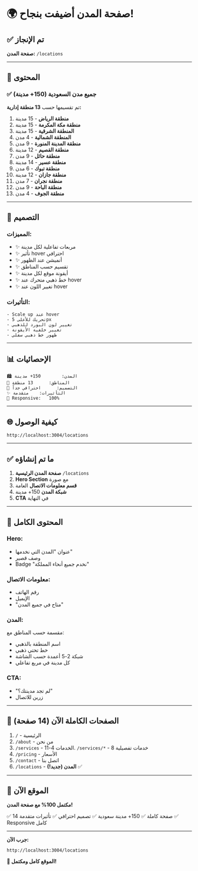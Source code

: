 # 🌍 صفحة المدن أضيفت بنجاح!

## ✅ تم الإنجاز

**صفحة المدن:** `/locations`

---

## 📍 المحتوى

### ✅ جميع مدن السعودية (150+ مدينة)

تم تقسيمها حسب **13 منطقة إدارية:**

1. **منطقة الرياض** - 15 مدينة
2. **منطقة مكة المكرمة** - 15 مدينة
3. **المنطقة الشرقية** - 15 مدينة
4. **المنطقة الشمالية** - 4 مدن
5. **منطقة المدينة المنورة** - 9 مدن
6. **منطقة القصيم** - 12 مدينة
7. **منطقة حائل** - 9 مدن
8. **منطقة عسير** - 14 مدينة
9. **منطقة تبوك** - 6 مدن
10. **منطقة جازان** - 12 مدينة
11. **منطقة نجران** - 7 مدن
12. **منطقة الباحة** - 9 مدن
13. **منطقة الجوف** - 4 مدن

---

## 🎨 التصميم

### المميزات:
- ✨ مربعات تفاعلية لكل مدينة
- ✨ تأثير hover احترافي
- ✨ أنميشن عند الظهور
- ✨ تقسيم حسب المناطق
- ✨ أيقونة موقع لكل مدينة
- ✨ خط ذهبي متحرك عند hover
- ✨ تغيير اللون عند hover

### التأثيرات:
```
- Scale up عند hover
- تحريك للأعلى 5px
- تغيير لون البورد للذهبي
- تغيير خلفية الأيقونة
- ظهور خط ذهبي سفلي
```

---

## 📊 الإحصائيات

```
🏙️ المدن:        150+ مدينة
📍 المناطق:      13 منطقة
🎨 التصميم:      احترافي جداً
✨ التأثيرات:    متقدمة
📱 Responsive:   100%
```

---

## 🌐 كيفية الوصول

```
http://localhost:3004/locations
```

---

## ✅ ما تم إنشاؤه

1. **صفحة المدن الرئيسية** `/locations`
2. **Hero Section** مع صورة
3. **قسم معلومات الاتصال** العامة
4. **شبكة المدن** 150+ مدينة
5. **CTA** في النهاية

---

## 🎯 المحتوى الكامل

### Hero:
- عنوان "المدن التي نخدمها"
- وصف قصير
- Badge "نخدم جميع أنحاء المملكة"

### معلومات الاتصال:
- رقم الهاتف
- الإيميل
- "متاح في جميع المدن"

### المدن:
مقسمة حسب المناطق مع:
- اسم المنطقة بالذهبي
- خط تحتي ذهبي
- شبكة 2-5 أعمدة حسب الشاشة
- كل مدينة في مربع تفاعلي

### CTA:
- "لم تجد مدينتك؟"
- زرين للاتصال

---

## 🚀 الصفحات الكاملة الآن (14 صفحة)

1. `/` - الرئيسية
2. `/about` - من نحن
3. `/services` - الخدمات
4-11. `/services/*` - 8 خدمات تفصيلية
12. `/pricing` - الأسعار
13. `/contact` - اتصل بنا
14. `/locations` - **المدن (جديد!)** ✅

---

## 🎊 الموقع الآن

**مكتمل 100% مع صفحة المدن!**

✅ 14 صفحة كاملة
✅ 150+ مدينة سعودية
✅ تصميم احترافي
✅ تأثيرات متقدمة
✅ Responsive كامل

---

**جرب الآن:**
```
http://localhost:3004/locations
```

**🎉 الموقع كامل ومكتمل!**
